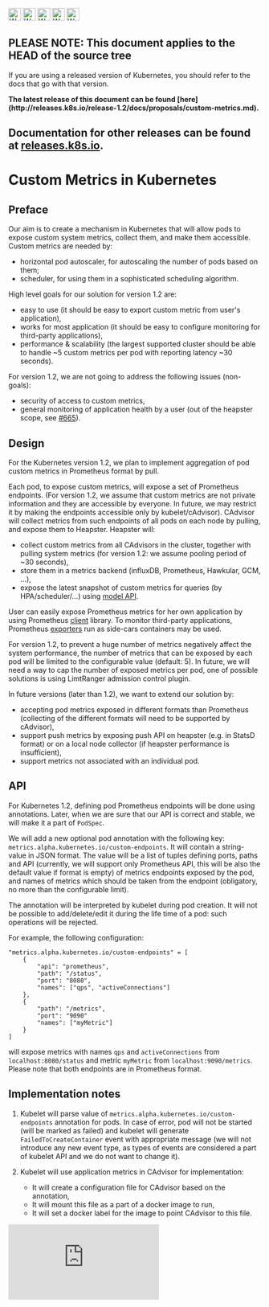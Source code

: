 <!-- BEGIN MUNGE: UNVERSIONED_WARNING -->

<!-- BEGIN STRIP_FOR_RELEASE -->

<img src="http://kubernetes.io/kubernetes/img/warning.png" alt="WARNING"
     width="25" height="25">
<img src="http://kubernetes.io/kubernetes/img/warning.png" alt="WARNING"
     width="25" height="25">
<img src="http://kubernetes.io/kubernetes/img/warning.png" alt="WARNING"
     width="25" height="25">
<img src="http://kubernetes.io/kubernetes/img/warning.png" alt="WARNING"
     width="25" height="25">
<img src="http://kubernetes.io/kubernetes/img/warning.png" alt="WARNING"
     width="25" height="25">

<h2>PLEASE NOTE: This document applies to the HEAD of the source tree</h2>

If you are using a released version of Kubernetes, you should
refer to the docs that go with that version.

<!-- TAG RELEASE_LINK, added by the munger automatically -->
<strong>
The latest release of this document can be found
[here](http://releases.k8s.io/release-1.2/docs/proposals/custom-metrics.md).

Documentation for other releases can be found at
[releases.k8s.io](http://releases.k8s.io).
</strong>
--

<!-- END STRIP_FOR_RELEASE -->

<!-- END MUNGE: UNVERSIONED_WARNING -->

# Custom Metrics in Kubernetes


## Preface

Our aim is to create a mechanism in Kubernetes that will allow pods to expose custom system metrics, collect them, and make them accessible.
Custom metrics are needed by:
* horizontal pod autoscaler, for autoscaling the number of pods based on them;
* scheduler, for using them in a sophisticated scheduling algorithm.

High level goals for our solution for version 1.2 are:
* easy to use (it should be easy to export custom metric from user's application),
* works for most application (it should be easy to configure monitoring for third-party applications),
* performance & scalability (the largest supported cluster should be able to handle ~5 custom metrics per pod with reporting latency ~30 seconds).

For version 1.2, we are not going to address the following issues (non-goals):
* security of access to custom metrics,
* general monitoring of application health by a user
(out of the heapster scope, see [#665](https://github.com/kubernetes/heapster/issues/665)).

## Design

For the Kubernetes version 1.2, we plan to implement aggregation of pod custom metrics in Prometheus format by pull.

Each pod, to expose custom metrics, will expose a set of Prometheus endpoints.
(For version 1.2, we assume that custom metrics are not private information and they are accessible by everyone.
In future, we may restrict it by making the endpoints accessible only by kubelet/cAdvisor).
CAdvisor will collect metrics from such endpoints of all pods on each node by pulling, and expose them to Heapster.
Heapster will:
* collect custom metrics from all CAdvisors in the cluster, together with pulling system metrics
(for version 1.2: we assume pooling period of ~30 seconds),
* store them in a metrics backend (influxDB, Prometheus, Hawkular, GCM, …),
* expose the latest snapshot of custom metrics for queries (by HPA/scheduler/…) using [model API](https://github.com/kubernetes/heapster/blob/master/docs/model.md).

User can easily expose Prometheus metrics for her own application by using Prometheus [client](http://prometheus.io/docs/instrumenting/clientlibs/) library.
To monitor third-party applications, Prometheus [exporters](http://prometheus.io/docs/instrumenting/exporters/) run as side-cars containers may be used.

For version 1.2, to prevent a huge number of metrics negatively affect the system performance,
the number of metrics that can be exposed by each pod will be limited to the configurable value (default: 5).
In future, we will need a way to cap the number of exposed metrics per pod,
one of possible solutions is using LimtRanger admission control plugin.

In future versions (later than 1.2), we want to extend our solution by:
* accepting pod metrics exposed in different formats than Prometheus
(collecting of the different formats will need to be supported by cAdvisor),
* support push metrics by exposing push API on heapster (e.g. in StatsD format) or on a local node collector
(if heapster performance is insufficient),
* support metrics not associated with an individual pod.


## API

For Kubernetes 1.2, defining pod Prometheus endpoints will be done using annotations.
Later, when we are sure that our API is correct and stable, we will make it a part of `PodSpec`.

We will add a new optional pod annotation with the following key: `metrics.alpha.kubernetes.io/custom-endpoints`.
It will contain a string-value in JSON format.
The value will be a list of tuples defining ports, paths and API
(currently, we will support only Prometheus API, this will be also the default value if format is empty)
of metrics endpoints exposed by the pod, and names of metrics which should be taken from the endpoint (obligatory, no more than the configurable limit).

The annotation will be interpreted by kubelet during pod creation.
It will not be possible to add/delete/edit it during the life time of a pod: such operations will be rejected.

For example, the following configuration:

```
"metrics.alpha.kubernetes.io/custom-endpoints" = [
	{
		"api": "prometheus",
		"path": "/status",
		"port": "8080",
		"names": ["qps", "activeConnections"]
	},
	{
		"path": "/metrics",
		"port": "9090"
		"names": ["myMetric"]
	}
]
```

will expose metrics with names `qps` and `activeConnections` from `localhost:8080/status` and metric `myMetric` from `localhost:9090/metrics`.
Please note that both endpoints are in Prometheus format.


## Implementation notes

1. Kubelet will parse value of `metrics.alpha.kubernetes.io/custom-endpoints` annotation for pods.
In case of error, pod will not be started (will be marked as failed) and kubelet will generate `FailedToCreateContainer` event with appropriate message
(we will not introduce any new event type, as types of events are considered a part of kubelet API and we do not want to change it).

1. Kubelet will use application metrics in CAdvisor for implementation:
	* It will create a configuration file for CAdvisor based on the annotation,
	* It will mount this file as a part of a docker image to run,
	* It will set a docker label for the image to point CAdvisor to this file.


<!-- BEGIN MUNGE: GENERATED_ANALYTICS -->
[![Analytics](https://kubernetes-site.appspot.com/UA-36037335-10/GitHub/docs/proposals/custom-metrics.md?pixel)]()
<!-- END MUNGE: GENERATED_ANALYTICS -->
